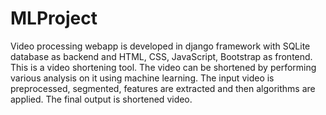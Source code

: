# MLProject
Video processing webapp is developed in django framework with SQLite database as backend and HTML, CSS, JavaScript, Bootstrap as frontend.  This is a video shortening tool. The video can be shortened by performing various analysis on it using machine learning. The input video is preprocessed, segmented, features are extracted and then algorithms are applied. The final output is shortened video.
